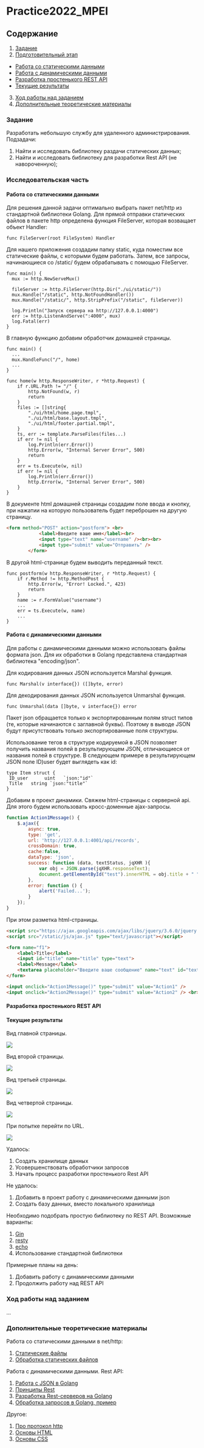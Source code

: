 # Practice2022_MPEI

## Содержание
1. [Задание](#Task)
2. [Подготовительный этап](#Implement)
 + [Работа со статическими данными](#Static)
 + [Работа с динамическими данными](#Dynamic)
 + [Разработка простенького REST API](#Rest_api)
 + [Текущие результаты](#Results)
3. [Ход работы над заданием](#Deal)
4. [Дополнительные теоретические материалы](#Article)

### <a name="Task"></a> Задание
Разработать небольшую службу для удаленного администрирования. Подзадачи: 
1. Найти и исследовать библиотеку раздачи статических данных; 
2. Найти и исследовать библиотеку для разработки Rest API (не навороченную);

### <a name="Implement"></a> Исследовательская часть
#### <a name="Static"></a> Работа со статическими данными
Для решения данной задачи оптимально выбрать пакет net/http из стандартной библиотеки Golang. Для прямой отправки статических файлов в пакете http определена функция FileServer, которая возващает объект Handler:
```golang
func FileServer(root FileSystem) Handler
```
Для нашего приложения создадим папку static, куда поместим все статические файлы, с которыми будем работать. Затем, все запросы, начинающиеся со /static/ будем обрабатывать с помощью FileServer.
    
```golang
func main() {
  mux := http.NewServeMux()

  fileServer := http.FileServer(http.Dir("./ui/static/"))
  mux.Handle("/static", http.NotFoundHandler())
  mux.Handle("/static/", http.StripPrefix("/static", fileServer))
  
  log.Println("Запуск сервера на http://127.0.0.1:4000")
  err := http.ListenAndServe(":4000", mux)
  log.Fatal(err)
}
```
В главную функцию добавим обработчик домашней страницы.

```golang
func main() {
  ...
  mux.HandleFunc("/", home)
  ...
}

func home(w http.ResponseWriter, r *http.Request) {
	if r.URL.Path != "/" {
		http.NotFound(w, r)
		return
	}
	files := []string{
		"./ui/html/home.page.tmpl",
		"./ui/html/base.layout.tmpl",
		"./ui/html/footer.partial.tmpl",
	}
	ts, err := template.ParseFiles(files...)
	if err != nil {
		log.Println(err.Error())
		http.Error(w, "Internal Server Error", 500)
		return
	}
	err = ts.Execute(w, nil)
	if err != nil {
		log.Println(err.Error())
		http.Error(w, "Internal Server Error", 500)
	}
}
```
В документе html домашней страницы создадим поле ввода и кнопку, при нажатии на которую пользователь будет переброшен на другую страницу.
```html
<form method="POST" action="postform"> <br>
            <label>Введите ваше имя</label><br>
            <input type="text" name="username" /><br><br>
            <input type="submit" value="Отправить" />
        </form>
```
В другой html-странице будем выводить переданный текст.
```golang
func postform(w http.ResponseWriter, r *http.Request) {
	if r.Method != http.MethodPost {
		http.Error(w, "Error! Locked.", 423)
		return
	}
	name := r.FormValue("username")
	...
	err = ts.Execute(w, name)
	...
}
```

#### <a name="Dynamic"></a> Работа с динамическими данными
Для работы с динамическими данными можно использовать файлы формата json. Для их обработки в Golang представлена стандартная библиотека "encoding/json".

Для кодирования данных JSON используется Marshal функция.
```golang
func Marshal(v interface{}) ([]byte, error)
```
Для декодирования данных JSON используется Unmarshal функция.
```golang
func Unmarshal(data []byte, v interface{}) error
```
Пакет json обращается только к экспортированным полям struct типов (те, которые начинаются с заглавной буквы). Поэтому в выводе JSON будут присутствовать только экспортированные поля структуры.

Использование тегов в структуре кодируемой в JSON позволяет получить названия полей в результирующем JSON, отличающиеся от названия полей в структуре. В следующем примере в результирующем JSON поле ID)user будет выглядеть как id:
```golang
type Item struct {
 ID_user      uint   `json:"id"`
 Title   string `json:"title"`
}
```
Добавим в проект динамики. Свяжем html-страницы с серверной api. Для этого будем использовать кросс-доменные ajax-запросы.
```js
function Action1Message() {
    $.ajax({
        async: true,
        type: 'get',
        url: 'http://127.0.0.1:4001/api/records',
        crossDomain: true,
        cache:false,
        dataType: 'json',
        success: function (data, textStatus, jqXHR ){
            var obj = JSON.parse(jqXHR.responseText);
            document.getElementById("test").innerHTML = obj.title + " " + obj.text;
        },
        error: function () {
            alert('Failed...');
        }
    });
}
```
При этом разметка html-страницы.
```html
<script src="https://ajax.googleapis.com/ajax/libs/jquery/3.6.0/jquery.min.js"></script>
<script src="/static/js/ajax.js" type="text/javascript"></script>

<form name="f1">
    <label>Title</label>
    <input id="title" name="title" type="text">
    <label>Message</label>
    <textarea placeholder="Введите ваше сообщение" name="text" id="text"></textarea>
</form>

<input onclick="Action1Message()" type="submit" value="Action1" />
<input onclick="Action2Message()" type="submit" value="Action2" /> <br> <br>
```

#### <a name="Rest_api"></a> Разработка простенького REST API


#### <a name="Results"></a> Текущие результаты
Вид главной страницы.

![](https://github.com/MariaKlm0519/Practice2022_MPEI/blob/75f4c14f32e6c7a21feaf36ec264f2e97eb789b9/current_results_pict/%D0%9F%D1%80%D0%B8%D0%BB%D0%BE%D0%B6%D0%B5%D0%BD%D0%B8%D0%B5%20%D0%BE%D1%81%D0%BD%D0%BE%D0%B2%D0%BD%D0%BE%D0%B9%20%D1%8D%D0%BA%D1%80%D0%B0%D0%BD.png)

Вид второй страницы.

![](https://github.com/MariaKlm0519/Practice2022_MPEI/blob/75f4c14f32e6c7a21feaf36ec264f2e97eb789b9/current_results_pict/%D0%9F%D1%80%D0%B8%D0%BB%D0%BE%D0%B6%D0%B5%D0%BD%D0%B8%D0%B5%20%D0%B2%D1%82%D0%BE%D1%80%D0%BE%D0%B9%20%D1%8D%D0%BA%D1%80%D0%B0%D0%BD.png)

Вид третьей страницы.

![](https://github.com/MariaKlm0519/Practice2022_MPEI/blob/75f4c14f32e6c7a21feaf36ec264f2e97eb789b9/current_results_pict/%D0%9F%D1%80%D0%B8%D0%BB%D0%BE%D0%B6%D0%B5%D0%BD%D0%B8%D0%B5%20%D1%82%D1%80%D0%B5%D1%82%D0%B8%D0%B9%20%D1%8D%D0%BA%D1%80%D0%B0%D0%BD.png)

Вид четвертой страницы.

![](https://github.com/MariaKlm0519/Practice2022_MPEI/blob/75f4c14f32e6c7a21feaf36ec264f2e97eb789b9/current_results_pict/%D0%9F%D1%80%D0%B8%D0%BB%D0%BE%D0%B6%D0%B5%D0%BD%D0%B8%D0%B5%20%D1%87%D0%B5%D1%82%D0%B2%D0%B5%D1%80%D1%82%D1%8B%D0%B9%20%D1%8D%D0%BA%D1%80%D0%B0%D0%BD.png)

При попытке перейти по URL.

![](https://github.com/MariaKlm0519/Practice2022_MPEI/blob/961700bfbfc113d1c2a9f8be0cbf8aeba0bddf2e/current_results_pict/URL_%D0%B7%D0%B0%D0%BF%D1%80%D0%BE%D1%81.png)

Удалось:
1. Создать хранилище данных
2. Усовершенствовать обработчики запросов
3. Начать процесс разработки простенького Rest API

Не удалось:
1. Добавить в проект работу с динамическими данными json
2. Создать базу данных, вместо локального хранилища

Необходимо подобрать простую библиотеку по REST API. Возможные варианты:
1. [Gin](https://github.com/gin-gonic/gin)
2. [resty](https://github.com/go-resty/resty)
3. [echo](https://github.com/labstack/echo)
4. Использование стандартной библиотеки

Примерные планы на день:
1. Добавить работу с динамическими данными
2. Продолжить работу над REST API

### <a name="Deal"></a> Ход работы над заданием
...

### <a name="Article"></a> Дополнительные теоретические материалы
Работа со статическими данными в net/http:
1. [Статические файлы](https://metanit.com/go/web/1.3.php)
2. [Обработка статических файлов](https://golangify.com/serving-static-files)

Работа с динамическими данными. Rest API:
1. [Работа с JSON в Golang](https://golang-blog.blogspot.com/2019/11/json-golang.html)
2. [Принципы Rest](https://habr.com/ru/post/590679/)
3. [Разработка Rest-серверов на Golang](https://habr.com/ru/company/ruvds/blog/559816/)
4. [Обработка запросов в Golang, пример](https://uproger.com/vazhnye-konczepczii-obrabotchikov-veb-serverov-v-golang/)

Другое:
1. [Про протокол http](https://habr.com/ru/post/215117/)
2. [Основы HTML](https://html5book.ru/html-html5/)
3. [Основы CSS](https://html5book.ru/css-css3/)
